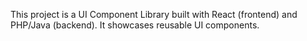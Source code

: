 This project is a UI Component Library built with React (frontend) and PHP/Java (backend). It showcases reusable UI components.